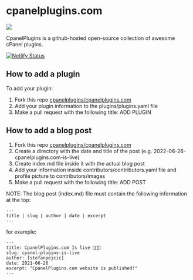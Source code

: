 # cpanelplugins.com

<img src="https://raw.githubusercontent.com/cpanelplugins/cpanelplugins.com/master/plugins/screenshots/cpanel-plugins-homepage.png"></img>

CpanelPlugins is a github-hosted open-source collection of awesome cPanel plugins.

[![Netlify Status](https://api.netlify.com/api/v1/badges/17640f2a-1ce1-4f0e-8bac-4f920a8f7543/deploy-status)](https://app.netlify.com/sites/sweet-peony-734550/deploys)

## How to add a plugin

To add your plugin:

1. Fork this repo [cpanelplugins/cpanelplugins.com](https://github.com/cpanelplugins/cpanelplugins.com)
2. Add your plugin information to the plugins/plugins.yaml file
3. Make a pull request with the following title: ADD PLUGIN


## How to add a blog post

1. Fork this repo [cpanelplugins/cpanelplugins.com](https://github.com/cpanelplugins/cpanelplugins.com)
2. Create a directory with the date and title of the post (e.g. 2022-06-26-cpanelplugins.com-is-live)
3. Create index.md file inside it with the actual blog post
4. Add your information inside contributors/contributors.yaml file and profile picture to contributors/images
5. Make a pull request with the following title: ADD POST


NOTE: The blog post (index.md) file must contain the following information at the top:

```
---
title | slug | author | date | excerpt
---
```

for example:

```
---
title: CpanelPlugins.com Is live 🎉🎉🎉
slug: cpanel-plugins-is-live
author: [stefanpejcic]
date: 2021-06-26
excerpt: "CpanelPlugins.com website is published!"
---
```

